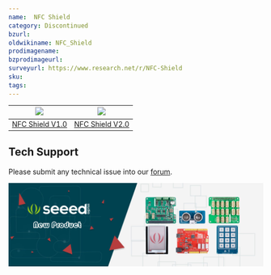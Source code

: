 ```yaml
---
name:  NFC Shield‏‎
category: Discontinued
bzurl:
oldwikiname: NFC_Shield‏‎
prodimagename:
bzprodimageurl:
surveyurl: https://www.research.net/r/NFC-Shield
sku:
tags:
---
```


|![](https://files.seeedstudio.com/wiki/NFC_Shield/img/NFC_Shield1.bmp)|![](https://files.seeedstudio.com/wiki/NFC_Shield/img/NFCshield.jpg)|
|---|---|
|[NFC Shield V1.0](http://wiki.seeedstudio.com/NFC_Shield_V1.0/) |[NFC Shield V2.0](http://wiki.seeedstudio.com/NFC_Shield_V2.0/) |

## Tech Support
Please submit any technical issue into our [forum](http://forum.seeedstudio.com/). <br /><p style="text-align:center"><a href="https://www.seeedstudio.com/act-4.html?utm_source=wiki&utm_medium=wikibanner&utm_campaign=newproducts" target="_blank"><img src="https://github.com/SeeedDocument/Wiki_Banner/raw/master/new_product.jpg" /></a></p>